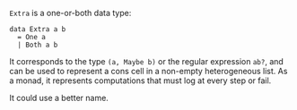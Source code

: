 `Extra` is a one-or-both data type:

    data Extra a b
      = One a
      | Both a b

It corresponds to the type `(a, Maybe b)` or the regular expression `ab?`, and
can be used to represent a cons cell in a non-empty heterogeneous list. As a
monad, it represents computations that must log at every step or fail.

It could use a better name.
